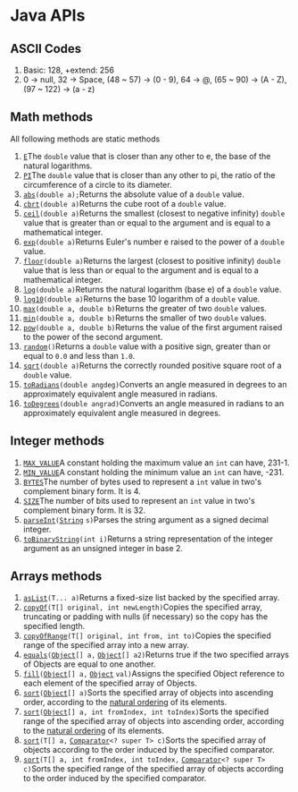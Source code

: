 # Java APIs

## ASCII Codes

1. Basic: 128, +extend: 256
2. 0 -&gt; null, 32 -&gt; Space, \(48 ~ 57\) -&gt; \(0 - 9\), 64 -&gt; @, \(65 ~ 90\) -&gt; \(A - Z\), \(97 ~ 122\) -&gt; \(a - z\)

## Math methods

All following methods are static methods

1.  [`E`](https://docs.oracle.com/javase/8/docs/api/java/lang/Math.html#E)The `double` value that is closer than any other to e, the base of the natural logarithms.
2.  [`PI`](https://docs.oracle.com/javase/8/docs/api/java/lang/Math.html#PI)The `double` value that is closer than any other to pi, the ratio of the circumference of a circle to its diameter. 
3. [`abs`](https://docs.oracle.com/javase/8/docs/api/java/lang/Math.html#abs-double-)`(double a);`Returns the absolute value of a `double` value.
4.  [`cbrt`](https://docs.oracle.com/javase/8/docs/api/java/lang/Math.html#cbrt-double-)`(double a)`Returns the cube root of a `double` value.
5.  [`ceil`](https://docs.oracle.com/javase/8/docs/api/java/lang/Math.html#ceil-double-)`(double a)`Returns the smallest \(closest to negative infinity\) `double` value that is greater than or equal to the argument and is equal to a mathematical integer.
6.  [`exp`](https://docs.oracle.com/javase/8/docs/api/java/lang/Math.html#exp-double-)`(double a)`Returns Euler's number e raised to the power of a `double` value.
7.  [`floor`](https://docs.oracle.com/javase/8/docs/api/java/lang/Math.html#floor-double-)`(double a)`Returns the largest \(closest to positive infinity\) `double` value that is less than or equal to the argument and is equal to a mathematical integer.
8.  [`log`](https://docs.oracle.com/javase/8/docs/api/java/lang/Math.html#log-double-)`(double a)`Returns the natural logarithm \(base e\) of a `double` value.
9.  [`log10`](https://docs.oracle.com/javase/8/docs/api/java/lang/Math.html#log10-double-)`(double a)`Returns the base 10 logarithm of a `double` value.
10.  [`max`](https://docs.oracle.com/javase/8/docs/api/java/lang/Math.html#max-double-double-)`(double a, double b)`Returns the greater of two `double` values.
11.  [`min`](https://docs.oracle.com/javase/8/docs/api/java/lang/Math.html#min-double-double-)`(double a, double b)`Returns the smaller of two `double` values.
12.  [`pow`](https://docs.oracle.com/javase/8/docs/api/java/lang/Math.html#pow-double-double-)`(double a, double b)`Returns the value of the first argument raised to the power of the second argument.
13.  [`random`](https://docs.oracle.com/javase/8/docs/api/java/lang/Math.html#random--)`()`Returns a `double` value with a positive sign, greater than or equal to `0.0` and less than `1.0`.
14.  [`sqrt`](https://docs.oracle.com/javase/8/docs/api/java/lang/Math.html#sqrt-double-)`(double a)`Returns the correctly rounded positive square root of a `double` value.
15.  [`toRadians`](https://docs.oracle.com/javase/8/docs/api/java/lang/Math.html#toRadians-double-)`(double angdeg)`Converts an angle measured in degrees to an approximately equivalent angle measured in radians.
16.  [`toDegrees`](https://docs.oracle.com/javase/8/docs/api/java/lang/Math.html#toDegrees-double-)`(double angrad)`Converts an angle measured in radians to an approximately equivalent angle measured in degrees.

## Integer methods

1.  [`MAX_VALUE`](https://docs.oracle.com/javase/8/docs/api/java/lang/Integer.html#MAX_VALUE)A constant holding the maximum value an `int` can have, 231-1.
2.  [`MIN_VALUE`](https://docs.oracle.com/javase/8/docs/api/java/lang/Integer.html#MIN_VALUE)A constant holding the minimum value an `int` can have, -231.
3.  [`BYTES`](https://docs.oracle.com/javase/8/docs/api/java/lang/Integer.html#BYTES)The number of bytes used to represent a `int` value in two's complement binary form. It is 4.
4.  [`SIZE`](https://docs.oracle.com/javase/8/docs/api/java/lang/Integer.html#SIZE)The number of bits used to represent an `int` value in two's complement binary form. It is 32.
5.  [`parseInt`](https://docs.oracle.com/javase/8/docs/api/java/lang/Integer.html#parseInt-java.lang.String-)`(`[`String`](https://docs.oracle.com/javase/8/docs/api/java/lang/String.html) `s)`Parses the string argument as a signed decimal integer.
6.  [`toBinaryString`](https://docs.oracle.com/javase/8/docs/api/java/lang/Integer.html#toBinaryString-int-)`(int i)`Returns a string representation of the integer argument as an unsigned integer in base 2.

## Arrays methods

1.  [`asList`](https://docs.oracle.com/javase/8/docs/api/java/util/Arrays.html#asList-T...-)`(T... a)`Returns a fixed-size list backed by the specified array.
2.  [`copyOf`](https://docs.oracle.com/javase/8/docs/api/java/util/Arrays.html#copyOf-T:A-int-)`(T[] original, int newLength)`Copies the specified array, truncating or padding with nulls \(if necessary\) so the copy has the specified length.
3.  [`copyOfRange`](https://docs.oracle.com/javase/8/docs/api/java/util/Arrays.html#copyOfRange-T:A-int-int-)`(T[] original, int from, int to)`Copies the specified range of the specified array into a new array.
4.  [`equals`](https://docs.oracle.com/javase/8/docs/api/java/util/Arrays.html#equals-java.lang.Object:A-java.lang.Object:A-)`(`[`Object`](https://docs.oracle.com/javase/8/docs/api/java/lang/Object.html)`[] a,` [`Object`](https://docs.oracle.com/javase/8/docs/api/java/lang/Object.html)`[] a2)`Returns true if the two specified arrays of Objects are equal to one another.
5.  [`fill`](https://docs.oracle.com/javase/8/docs/api/java/util/Arrays.html#fill-java.lang.Object:A-java.lang.Object-)`(`[`Object`](https://docs.oracle.com/javase/8/docs/api/java/lang/Object.html)`[] a,` [`Object`](https://docs.oracle.com/javase/8/docs/api/java/lang/Object.html) `val)`Assigns the specified Object reference to each element of the specified array of Objects.
6.  [`sort`](https://docs.oracle.com/javase/8/docs/api/java/util/Arrays.html#sort-java.lang.Object:A-)`(`[`Object`](https://docs.oracle.com/javase/8/docs/api/java/lang/Object.html)`[] a)`Sorts the specified array of objects into ascending order, according to the [natural ordering](https://docs.oracle.com/javase/8/docs/api/java/lang/Comparable.html) of its elements.
7.  [`sort`](https://docs.oracle.com/javase/8/docs/api/java/util/Arrays.html#sort-java.lang.Object:A-int-int-)`(`[`Object`](https://docs.oracle.com/javase/8/docs/api/java/lang/Object.html)`[] a, int fromIndex, int toIndex)`Sorts the specified range of the specified array of objects into ascending order, according to the [natural ordering](https://docs.oracle.com/javase/8/docs/api/java/lang/Comparable.html) of its elements.
8.  [`sort`](https://docs.oracle.com/javase/8/docs/api/java/util/Arrays.html#sort-T:A-java.util.Comparator-)`(T[] a,` [`Comparator`](https://docs.oracle.com/javase/8/docs/api/java/util/Comparator.html)`<? super T> c)`Sorts the specified array of objects according to the order induced by the specified comparator.
9.  [`sort`](https://docs.oracle.com/javase/8/docs/api/java/util/Arrays.html#sort-T:A-int-int-java.util.Comparator-)`(T[] a, int fromIndex, int toIndex,` [`Comparator`](https://docs.oracle.com/javase/8/docs/api/java/util/Comparator.html)`<? super T> c)`Sorts the specified range of the specified array of objects according to the order induced by the specified comparator.

